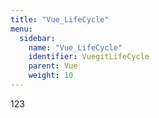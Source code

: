 ```yaml
---
title: "Vue_LifeCycle"
menu:
  sidebar:
    name: "Vue_LifeCycle"
    identifier: VuegitLifeCycle
    parent: Vue
    weight: 10
---
```

123